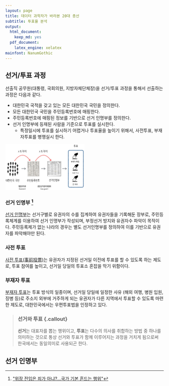 ```yaml
---
layout: page
title: 데이터 과학자가 바라본 20대 총선
subtitle: 투표율 분석
output:
  html_document: 
    keep_md: yes
  pdf_document:
    latex_engine: xelatex
mainfont: NanumGothic
---
```





## 선거/투표 과정

선출직 공무원(대통령, 국회의원, 지방자체단체장)을 선거/투표 과정을 통해서 선출하는 과정은 다음과 같다.

* 대한민국 국적을 갖고 있는 모든 대한민국 국민을 정의한다.
* 모든 대한민국 국민을 주민등록번호에 매핑한다.
* 주민등록번호에 매핑된 정보를 기반으로 선거 인명부를 정의한다.
* 선거 인명부에 등재된 사람을 기준으로 투표를 실시한다.
    * 특정일시에 투표를 실시하기 어렵거나 투표율을 높이기 위해서, 사전투표, 부재자투표를 병행실시 한다.

<img src="fig/voter-registration.png" alt="선거 인명부" width="50%" />

### 선거 인명부 [^registration]

[^registration]: ["위장 전입은 죄가 아냐?…국가 기본 흔드는 행위"](http://view.asiae.co.kr/news/view.htm?idxno=2015030911074488331)

[선거 인명부](https://ko.wikipedia.org/wiki/선거_인명부)는 선거구별로 유권자의 수를 집계하여 유권자들을 기록해둔 장부로, 주민등록체계를 이용하여 선거 인명부가 작성되며, 부정선거 방지와 유권자수 파악이 목적이다. 주민등록제가 없는 나라의 경우는 별도 선거인명부를 정의하여 이를 기반으로 유권자를 파악해야만 된다.

### 사전 투표

[사전 투표(事前投票)](https://ko.wikipedia.org/wiki/사전_투표)는 유권자가 지정된 선거일 이전에 투표를 할 수 있도록 하는 제도로, 투표 참여를 높이고, 선거일 당일의 투표소 혼잡을 막기 위함이다.

### 부재자 투표

[부재자 투표](https://ko.wikipedia.org/wiki/부재자_투표)는 투표 방식의 일종이며, 선거일 당일에 일정한 사유 (해외 여행, 병원 입원, 징병 등)로 주소지 외부에 거주하게 되는 유권자가 다른 지역에서 투표할 수 있도록 마련한 제도로, 대한민국에서는 우편투표법을 인정하고 있다.

> ### 선거와 투표 {.callout}
> 
> **선거**는 대표자를 뽑는 행위이고, **투표**는 다수의 의사를 취합하는 방법 중 하나를 의미하는 것으로 통상 선거와 투표가 함께 이루어지는 과정을 거치게 됨으로써 한국에서는 동일의미로 사용되곤 한다.


## 선거 인명부





































